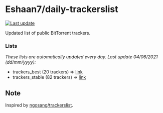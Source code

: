 
# Eshaan7/daily-trackerslist 

[![Last update](https://img.shields.io/badge/Last%20update-04/06/2021-blue.svg)](#)

Updated list of public BitTorrent trackers.

### Lists
*These lists are automatically updated every day. Last update 04/06/2021 (_dd/mm/yyyy_):*

* trackers_best (20 trackers) => [link](https://raw.githubusercontent.com/eshaan7/daily-trackerslist/master/trackers_best.txt)
* trackers_stable (82 trackers) => [link](https://raw.githubusercontent.com/eshaan7/daily-trackerslist/master/trackers_stable.txt)

## Note

Inspired by [ngosang/trackerslist](https://github.com/ngosang/trackerslist).
